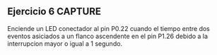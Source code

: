 ## Ejercicio 6 CAPTURE

Enciende un LED conectador al pin P0.22 cuando el tiempo entre dos eventos asiciados a un flanco ascendente en el pin P1.26 debido a la interrupcion mayor o igual a 1 segundo.